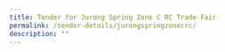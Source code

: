 ```yaml
---
title: Tender for Jurong Spring Zone C RC Trade Fair
permalink: /tender-details/jurongspringzonecrc/
description: ""
---
```

